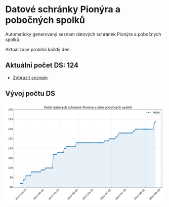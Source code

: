 # Datové schránky Pionýra a pobočných spolků

Automaticky generovaný seznam datových schránek Pionýra a pobočných spolků.

Aktualizace probíhá každý den.

## Aktuální počet DS: 124

- [Zobrazit seznam](datovky.csv)

## Vývoj počtu DS

![Vývoj počtu datových schránek](history.png)
